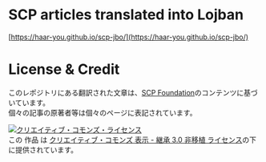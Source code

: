 # SCP articles translated into Lojban
[https://haar-you.github.io/scp-jbo/](https://haar-you.github.io/scp-jbo/)

# License & Credit
このレポジトリにある翻訳された文章は、[SCP Foundation](http://www.scp-wiki.net/)のコンテンツに基づいています。<br>
個々の記事の原著者等は個々のページに表記されています。<br>

<a rel="license" href="http://creativecommons.org/licenses/by-sa/3.0/"><img alt="クリエイティブ・コモンズ・ライセンス" style="border-width:0" src="https://i.creativecommons.org/l/by-sa/3.0/88x31.png" /></a><br />この 作品 は <a rel="license" href="http://creativecommons.org/licenses/by-sa/3.0/">クリエイティブ・コモンズ 表示 - 継承 3.0 非移植 ライセンス</a>の下に提供されています。
